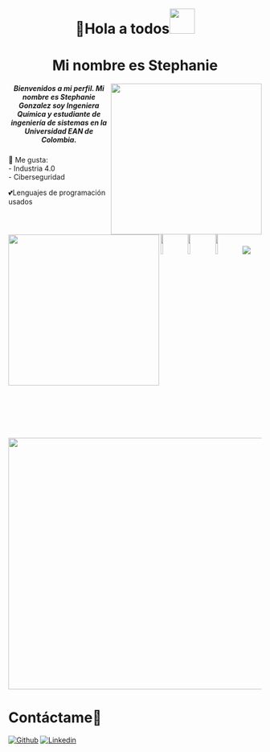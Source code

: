<h1 align="center">👋Hola a todos<img src="https://i.pinimg.com/originals/6d/cd/94/6dcd94c7c4bf4800648ef7cbe0113c33.gif" width="50px"></h1>
<h1 align="center">Mi nombre es Stephanie</h1>
<img align="right" src="https://assets.website-files.com/60dc8648f349eb6762db8d52/60e4600d6b787b48d07168eb_process-2.gif" width="300px" height="300px" />
<img align="left" src="https://www.academiavirtual.ang.edu.ec/pluginfile.php/607664/course/overviewfiles/quimica.gif" width="300px" height="300px" />
<h5 align="center"> Bienvenidos a mi perfil. Mi nombre es Stephanie Gonzalez soy Ingeniera Química y estudiante de ingeniería de sistemas en la Universidad EAN de Colombia.</h5>
🌱 Me gusta:<br>
- Industria 4.0<br>
- Ciberseguridad <br>

💕Lenguajes de programación usados <br>
<code><img width="10%" src="https://www.vectorlogo.zone/logos/python/python-ar21.svg"></code>
<code><img width="10%" src="https://www.vectorlogo.zone/logos/php/php-ar21.svg"></code>
<code><img width="10%" src="https://www.vectorlogo.zone/logos/mysql/mysql-ar21.svg"></code>
<img src="https://github-readme-stats.vercel.app/api?username=stepha-gon&&show_icons=true&theme=radical&line" >

<img align="center" src="https://i1.wp.com/www.sopitas.com/wp-content/uploads/2016/12/pacman.gif" width="1000px" height="500px" />

# Contáctame:speech_balloon:
[![Github](https://img.shields.io/badge/-Github-000?style=flat&logo=Github&logoColor=white)](https://github.com/stepha-gon)
[![Linkedin](https://img.shields.io/badge/-LinkedIn-blue?style=flat&logo=Linkedin&logoColor=white)](https://www.linkedin.com/in/stephaniegonzaleziqyis/)



